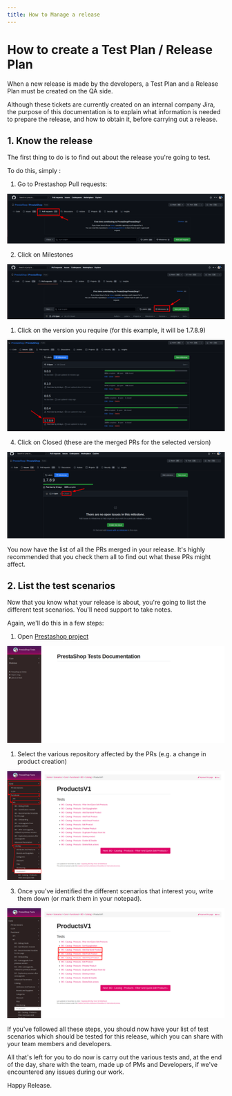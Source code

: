 ```yaml
---
title: How to Manage a release
---
```



# How to create a Test Plan / Release Plan


When a new release is made by the developers, a Test Plan and a Release Plan must be created on the QA side. 

Although these tickets are currently created on an internal company Jira, the purpose of this documentation is to explain what information is needed to prepare the release, and how to obtain it, before carrying out a release.

## 1. Know the release

The first thing to do is to find out about the release you're going to test. 

To do this, simply : 

1. Go to Prestashop Pull requests: 

![Pull request](images/release_manager_img_1.png)

2. Click on Milestones

![Milestones](images/release_manager_img_2.png)

1. Click on the version you require (for this example, it will be 1.7.8.9) 

![Version](images/release_manager_img_3.png)

4. Click on Closed (these are the merged PRs for the selected version) 

![Closed](images/release_manager_img_4.png)

You now have the list of all the PRs merged in your release. It's highly recommended that you check them all to find out what these PRs might affect. 




## 2. List the test scenarios

Now that you know what your release is about, you're going to list the different test scenarios. You'll need support to take notes. 

Again, we'll do this in a few steps: 

1. Open [Prestashop project](https://build.prestashop-project.org/test-scenarios/)

![Tests](images/release_manager_img_19.png)

1. Select the various repository affected by the PRs (e.g. a change in product creation) 

![test repos](images/release_manager_img_20.png)

3. Once you've identified the different scenarios that interest you, write them down (or mark them in your notepad). 

![Tests2](images/release_manager_img_21.png)


If you've followed all these steps, you should now have your list of test scenarios which should be tested for this release, which you can share with your team members and developers. 

All that's left for you to do now is carry out the various tests and, at the end of the day, share with the team, made up of PMs and Developers, if we've encountered any issues during our work.

Happy Release.